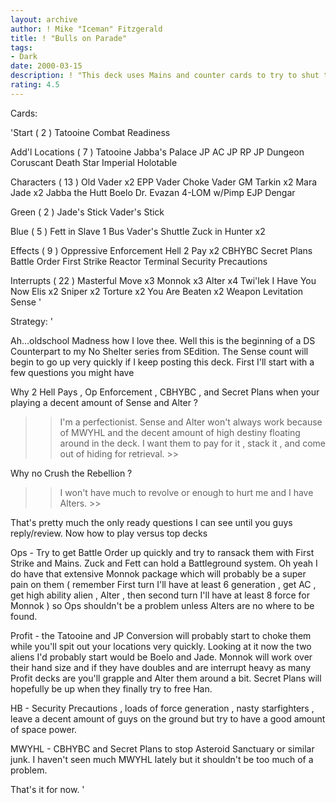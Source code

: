 ```yaml
---
layout: archive
author: ! Mike "Iceman" Fitzgerald
title: ! "Bulls on Parade"
tags:
- Dark
date: 2000-03-15
description: ! "This deck uses Mains and counter cards to try to shut the opponent down."
rating: 4.5
---
```

Cards: 

'Start  ( 2 )
Tatooine
Combat Readiness

Add'l Locations  ( 7 )
Tatooine  Jabba's Palace
JP  AC
JP  RP
JP  Dungeon
Coruscant
Death Star
Imperial Holotable

Characters  ( 13 )
Old Vader x2
EPP Vader
Choke Vader
GM Tarkin x2
Mara Jade x2
Jabba the Hutt
Boelo
Dr. Evazan
4-LOM w/Pimp
EJP Dengar

Green  ( 2 )
Jade's Stick
Vader's Stick

Blue  ( 5 )
Fett in Slave 1
Bus
Vader's Shuttle
Zuck in Hunter x2

Effects  ( 9 )
Oppressive Enforcement
Hell 2 Pay x2
CBHYBC
Secret Plans
Battle Order
First Strike
Reactor Terminal
Security Precautions

Interrupts  ( 22 )
Masterful Move x3
Monnok x3
Alter x4
Twi'lek
I Have You Now
Elis x2
Sniper x2
Torture x2
You Are Beaten x2
Weapon Levitation
Sense  '

Strategy: '

Ah...oldschool Madness how I love thee. Well this is the beginning of a DS Counterpart to my No Shelter series from SEdition. The Sense count will begin to go up very quickly if I keep posting this deck. First I'll start with a few questions you might have  

Why 2 Hell Pays , Op Enforcement , CBHYBC , and Secret Plans when your playing a decent amount of Sense and Alter ?

>> I'm a perfectionist. Sense and Alter won't always work because of MWYHL and the decent amount of high destiny floating around in the deck. I want them to pay for it , stack it , and come out of hiding for retrieval. >>

Why no Crush the Rebellion ?

>>I won't have much to revolve or enough to hurt me and I have Alters. >>

That's pretty much the only ready questions I can see until you guys reply/review. Now how to play versus top decks 

Ops - Try to get Battle Order up quickly and try to ransack them with First Strike and Mains. Zuck and Fett can hold a Battleground system. Oh yeah I do have that extensive Monnok package which will probably be a super pain on them ( remember  First turn I'll have at least 6 generation , get AC , get high ability alien , Alter , then second turn I'll have at least 8 force for Monnok ) so Ops shouldn't be a problem unless Alters are no where to be found.

Profit - the Tatooine and JP Conversion will probably start to choke them while you'll spit out your locations very quickly. Looking at it now the two aliens I'd probably start would be Boelo and Jade. Monnok will work over their hand size and if they have doubles and are interrupt heavy as many Profit decks are you'll grapple and Alter them around a bit. Secret Plans will hopefully be up when they finally try to free Han.

HB - Security Precautions , loads of force generation , nasty starfighters , leave a decent amount of guys on the ground but try to have a good amount of space power.

MWYHL - CBHYBC and Secret Plans to stop Asteroid Sanctuary or similar junk. I haven't seen much MWYHL lately but it shouldn't be too much of a problem.

That's it for now. '